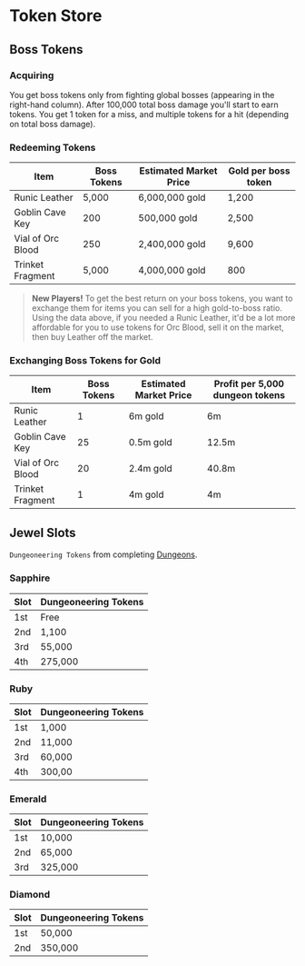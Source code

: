 # Token Store

## Boss Tokens

### Acquiring

You get boss tokens only from fighting global bosses (appearing in the right-hand column). After 100,000 total boss damage you'll start to earn tokens. You get 1 token for a miss, and multiple tokens for a hit (depending on total boss damage).

### Redeeming Tokens

| Item | Boss Tokens | Estimated Market Price | Gold per boss token
| ---- | ----------- | ---------------------- | --------------------
| Runic Leather | 5,000 | 6,000,000 gold | 1,200
| Goblin Cave Key | 200 | 500,000 gold | 2,500
| Vial of Orc Blood | 250 | 2,400,000 gold | 9,600
| Trinket Fragment | 5,000 | 4,000,000 gold | 800

> **New Players!** To get the best return on your boss tokens, you want to exchange them for items you can sell for a high gold-to-boss ratio. Using the data above, if you needed a Runic Leather, it'd be a lot more affordable for you to use tokens for Orc Blood, sell it on the market, then buy Leather off the market.

### Exchanging Boss Tokens for Gold

| Item | Boss Tokens | Estimated Market Price | Profit per 5,000 dungeon tokens
| ---- | ----------- | ---------------------- | --------------------
| Runic Leather | 1| 6m gold | 6m
| Goblin Cave Key | 25 | 0.5m gold | 12.5m
| Vial of Orc Blood | 20 | 2.4m gold | 40.8m
| Trinket Fragment | 1 | 4m gold | 4m


## Jewel Slots

`Dungeoneering Tokens` from completing [Dungeons](#dungeons.md).

### Sapphire

| Slot |  Dungeoneering Tokens
| --- | ----
| 1st | Free
| 2nd | 1,100
| 3rd | 55,000
| 4th | 275,000

### Ruby

| Slot |  Dungeoneering Tokens
| --- | ----
| 1st | 1,000
| 2nd | 11,000
| 3rd | 60,000
| 4th | 300,00

### Emerald

| Slot |  Dungeoneering Tokens
| --- | ----
| 1st | 10,000
| 2nd | 65,000
| 3rd | 325,000	

### Diamond

| Slot |  Dungeoneering Tokens
| --- | ----
| 1st | 50,000
| 2nd | 350,000